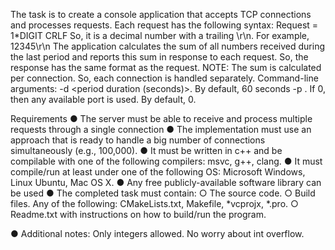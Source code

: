 The task is to create a console application that accepts TCP connections and processes
requests. Each request has the following syntax:
Request = 1*DIGIT CRLF
So, it is a decimal number with a trailing \r\n. For example,
12345\r\n
The application calculates the sum of all numbers received during the last period and reports
this sum in response to each request.
So, the response has the same format as the request.
NOTE: The sum is calculated per connection. So, each connection is handled separately.
Command-line arguments:
-d <period duration (seconds)>. By default, 60 seconds
-p <local port to listen>. If 0, then any available port is used. By default, 0.

Requirements
● The server must be able to receive and process multiple requests through a single
connection
● The implementation must use an approach that is ready to handle a big number of
connections simultaneously (e.g., 100,000).
● It must be written in c++ and be compilable with one of the following compilers: msvc,
g++, clang.
● It must compile/run at least under one of the following OS: Microsoft Windows, Linux
Ubuntu, Mac OS X.
● Any free publicly-available software library can be used
● The completed task must contain:
○ The source code.
○ Build files. Any of the following: CMakeLists.txt, Makefile, *vcprojx, *.pro.
○ Readme.txt with instructions on how to build/run the program.

● Additional notes:
Only integers allowed.
No worry about int overflow.
